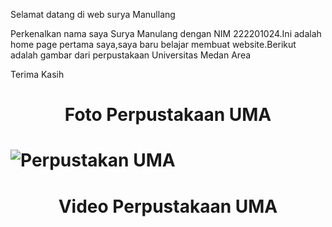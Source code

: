 
<html>
  <head>
  <head>
<p> Selamat datang di web surya Manullang</p>
<p> Perkenalkan nama saya Surya Manulang dengan NIM 222201024.Ini adalah home page pertama saya,saya baru belajar membuat website.Berikut adalah gambar dari perpustakaan Universitas Medan Area</p>
  <p> Terima Kasih

  <html>
<head>
    
</head>
<body>
</body>
  	<h1 align="center">Foto Perpustakaan UMA<h1>
         <img src="https://uma.ac.id/asset/foto_statis/perpustakaan-uma.JPG" alt="Perpustakan UMA">
    <h1 align="center">Video Perpustakaan UMA<h1>   
    

